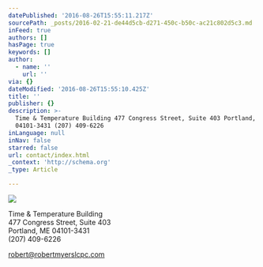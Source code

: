 ```yaml
---
datePublished: '2016-08-26T15:55:11.217Z'
sourcePath: _posts/2016-02-21-de44d5cb-d271-450c-b50c-ac21c802d5c3.md
inFeed: true
authors: []
hasPage: true
keywords: []
author:
  - name: ''
    url: ''
via: {}
dateModified: '2016-08-26T15:55:10.425Z'
title: ''
publisher: {}
description: >-
  Time & Temperature Building 477 Congress Street, Suite 403 Portland, ME
  04101-3431 (207) 409-6226
inLanguage: null
inNav: false
starred: false
url: contact/index.html
_context: 'http://schema.org'
_type: Article

---
```

![](https://s3-us-west-2.amazonaws.com/the-grid-img/p/0af1a1007e49fd5d0c6e0873d4f294b0d5ff6fb2.jpg)

Time & Temperature Building  
477 Congress Street, Suite 403  
Portland, ME 04101-3431   
(207) 409-6226

robert@robertmyerslcpc.com
